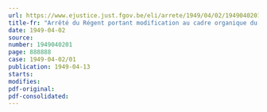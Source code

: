 ```yaml
---
url: https://www.ejustice.just.fgov.be/eli/arrete/1949/04/02/1949040201/justel
title-fr: "Arrêté du Régent portant modification au cadre organique du Ministère des Communications"
date: 1949-04-02
source:
number: 1949040201
page: 888888
case: 1949-04-02/01
publication: 1949-04-13
starts:
modifies:
pdf-original:
pdf-consolidated:
---
```


